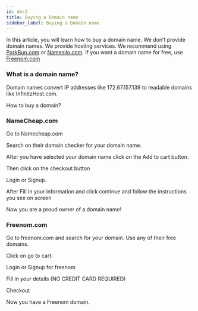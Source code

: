 ```yaml
---
id: doc2
title: Buying a Domain name
sidebar_label: Buying a Domain name
---
```

In this article, you will learn how to buy a domain name. We don’t provide domain names. We provide hosting services. We recommend using [PorkBun.com](https://porkbun.com) or [Namesilo.com](https://namesilo.com). If you want a domain name for free, use [Freenom.com](https://freenom.com)

### What is a domain name?

Domain names convert IP addresses like 172.67.157.139  to readable domains like InfinitzHost.com.

How to buy a domain?


### NameCheap.com

Go to Namecheap.com

Search on their domain checker for your domain name.

After you have selected your domain name click on the Add to cart button.

Then click on the checkout button

Login or Signup.

After Fill in your information and click continue and follow the instructions you see on screen

Now you are a proud owner of a domain name!

### Freenom.com

Go to freenom.com and search for your domain. Use any of their free domains.

Click on go to cart.

Login or Signup for freenom

Fill in your details (NO CREDIT CARD REQUIRED)

Checkout

Now you have a Freenom domain.

